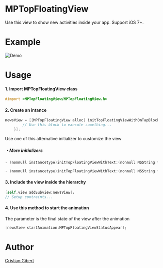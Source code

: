 # MPTopFloatingView
Use this view to show new activities inside your app. Support iOS 7+.


# Example
![Demo](https://cloud.githubusercontent.com/assets/10763919/16918272/43cdb20e-4cdb-11e6-875e-d955623b685f.gif)

# Usage
#### 1. Import MPTopFloatingView class
```objective-c
#import <MPTopFloatingView/MPTopFloatingView.h>
```

#### 2. Create an intance
```objective-c
newsView = [[MPTopFloatingView alloc] initTopFloatingViewWithOnTapBlock:^{
		// Use this block to execute something...
	}];
```
Use one of this alternative initializer to customize the view
##### ・More initializers
```objective-c
- (nonnull instancetype)initTopFloatingViewWithText:(nonnull NSString *)text color:(nonnull UIColor *)color icon:(nonnull UIImage *)icon onTapBlock:(nullable void (^)())newsActionHandler;
```
```objective-c
- (nonnull instancetype)initTopFloatingViewWithText:(nonnull NSString *)text textFont:(nullable UIFont *)font textColor:(nullable UIColor *)textColor color:(nonnull UIColor *)color icon:(nonnull UIImage *)icon finalPosition:(float)finalPosition duration:(float)duration onTapBlock:(nullable void (^)())newsActionHandler;
```

#### 3. Include the view inside the hierarchy
```objective-c
[self.view addSubview:newsView];
// Setup contraints...
```

#### 4. Use this method to start the animation
The parameter is the final state of the view after the animation
```objective-c
[newsView startAnimation:MPTopFloatingViewStatusAppear];
```

# Author
[Cristian Gibert](https://github.com/imchristian)


